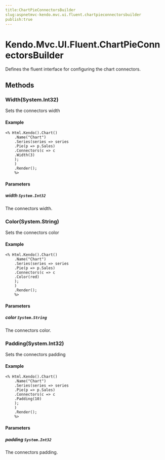 ```yaml
---
title:ChartPieConnectorsBuilder
slug:aspnetmvc-kendo.mvc.ui.fluent.chartpieconnectorsbuilder
publish:true
---
```


# Kendo.Mvc.UI.Fluent.ChartPieConnectorsBuilder

Defines the fluent interface for configuring the chart connectors.

## Methods

### Width(System.Int32)
Sets the connectors width

#### Example
    <% Html.Kendo().Chart()
        .Name("Chart")
        .Series(series => series
        .Pie(p => p.Sales)
        .Connectors(c => c
        .Width(3)
        );
        )
        .Render();
        %>

#### Parameters

##### width `System.Int32`
The connectors width.

### Color(System.String)
Sets the connectors color

#### Example
    <% Html.Kendo().Chart()
        .Name("Chart")
        .Series(series => series
        .Pie(p => p.Sales)
        .Connectors(c => c
        .Color(red)
        );
        )
        .Render();
        %>

#### Parameters

##### color `System.String`
The connectors color.

### Padding(System.Int32)
Sets the connectors padding

#### Example
    <% Html.Kendo().Chart()
        .Name("Chart")
        .Series(series => series
        .Pie(p => p.Sales)
        .Connectors(c => c
        .Padding(10)
        );
        )
        .Render();
        %>

#### Parameters

##### padding `System.Int32`
The connectors padding.